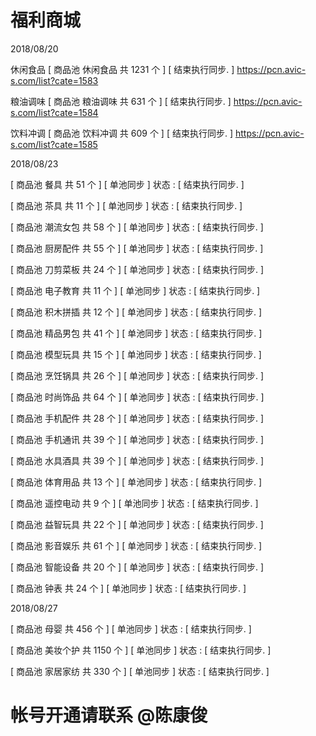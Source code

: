 

# 福利商城


2018/08/20

休闲食品 [ 商品池 休闲食品 共 1231 个 ] [ 结束执行同步. ]
https://pcn.avic-s.com/list?cate=1583

粮油调味 [ 商品池 粮油调味 共 631 个 ] [ 结束执行同步. ]
https://pcn.avic-s.com/list?cate=1584

饮料冲调 [ 商品池 饮料冲调 共 609 个 ] [ 结束执行同步. ]
https://pcn.avic-s.com/list?cate=1585


2018/08/23

[ 商品池 餐具 共 51 个 ] 
[ 单池同步 ] 状态 : [ 结束执行同步. ]

[ 商品池 茶具 共 11 个 ] 
[ 单池同步 ] 状态 : [ 结束执行同步. ]

[ 商品池 潮流女包 共 58 个 ] 
[ 单池同步 ] 状态 : [ 结束执行同步. ]

[ 商品池 厨房配件 共 55 个 ] 
[ 单池同步 ] 状态 : [ 结束执行同步. ]

[ 商品池 刀剪菜板 共 24 个 ] 
[ 单池同步 ] 状态 : [ 结束执行同步. ]

[ 商品池 电子教育 共 11 个 ] 
[ 单池同步 ] 状态 : [ 结束执行同步. ]

[ 商品池 积木拼插 共 12 个 ] 
[ 单池同步 ] 状态 : [ 结束执行同步. ]

[ 商品池 精品男包 共 41 个 ] 
[ 单池同步 ] 状态 : [ 结束执行同步. ]

[ 商品池 模型玩具 共 15 个 ] 
[ 单池同步 ] 状态 : [ 结束执行同步. ]

[ 商品池 烹饪锅具 共 26 个 ] 
[ 单池同步 ] 状态 : [ 结束执行同步. ]

[ 商品池 时尚饰品 共 64 个 ] 
[ 单池同步 ] 状态 : [ 结束执行同步. ]

[ 商品池 手机配件 共 28 个 ] 
[ 单池同步 ] 状态 : [ 结束执行同步. ]

[ 商品池 手机通讯 共 39 个 ] 
[ 单池同步 ] 状态 : [ 结束执行同步. ]

[ 商品池 水具酒具 共 39 个 ] 
[ 单池同步 ] 状态 : [ 结束执行同步. ]

[ 商品池 体育用品 共 13 个 ] 
[ 单池同步 ] 状态 : [ 结束执行同步. ]

[ 商品池 遥控电动 共 9 个 ] 
[ 单池同步 ] 状态 : [ 结束执行同步. ]

[ 商品池 益智玩具 共 22 个 ] 
[ 单池同步 ] 状态 : [ 结束执行同步. ]

[ 商品池 影音娱乐 共 61 个 ] 
[ 单池同步 ] 状态 : [ 结束执行同步. ]

[ 商品池 智能设备 共 20 个 ] 
[ 单池同步 ] 状态 : [ 结束执行同步. ]

[ 商品池 钟表 共 24 个 ] 
[ 单池同步 ] 状态 : [ 结束执行同步. ]



2018/08/27

[ 商品池 母婴 共 456 个 ] 
[ 单池同步 ] 状态 : [ 结束执行同步. ]

[ 商品池 美妆个护 共 1150 个 ] 
[ 单池同步 ] 状态 : [ 结束执行同步. ]

[ 商品池 家居家纺 共 330 个 ] 
[ 单池同步 ] 状态 : [ 结束执行同步. ]

# 帐号开通请联系 @陈康俊
